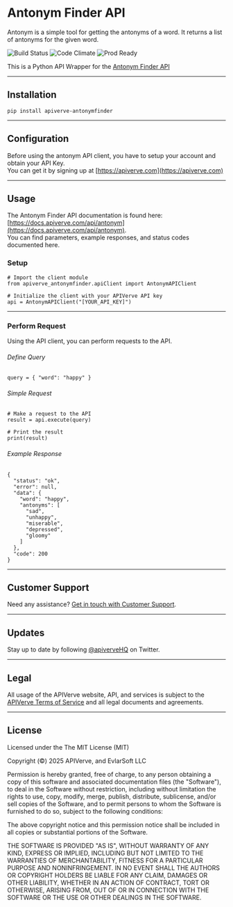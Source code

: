 Antonym Finder API
============

Antonym is a simple tool for getting the antonyms of a word. It returns a list of antonyms for the given word.

![Build Status](https://img.shields.io/badge/build-passing-green)
![Code Climate](https://img.shields.io/badge/maintainability-B-purple)
![Prod Ready](https://img.shields.io/badge/production-ready-blue)

This is a Python API Wrapper for the [Antonym Finder API](https://apiverve.com/marketplace/api/antonym)

---

## Installation
	pip install apiverve-antonymfinder

---

## Configuration

Before using the antonym API client, you have to setup your account and obtain your API Key.  
You can get it by signing up at [https://apiverve.com](https://apiverve.com)

---

## Usage

The Antonym Finder API documentation is found here: [https://docs.apiverve.com/api/antonym](https://docs.apiverve.com/api/antonym).  
You can find parameters, example responses, and status codes documented here.

### Setup

```
# Import the client module
from apiverve_antonymfinder.apiClient import AntonymAPIClient

# Initialize the client with your APIVerve API key
api = AntonymAPIClient("[YOUR_API_KEY]")
```

---


### Perform Request
Using the API client, you can perform requests to the API.

###### Define Query

```
query = { "word": "happy" }
```

###### Simple Request

```
# Make a request to the API
result = api.execute(query)

# Print the result
print(result)
```

###### Example Response

```
{
  "status": "ok",
  "error": null,
  "data": {
    "word": "happy",
    "antonyms": [
      "sad",
      "unhappy",
      "miserable",
      "depressed",
      "gloomy"
    ]
  },
  "code": 200
}
```

---

## Customer Support

Need any assistance? [Get in touch with Customer Support](https://apiverve.com/contact).

---

## Updates
Stay up to date by following [@apiverveHQ](https://twitter.com/apiverveHQ) on Twitter.

---

## Legal

All usage of the APIVerve website, API, and services is subject to the [APIVerve Terms of Service](https://apiverve.com/terms) and all legal documents and agreements.

---

## License
Licensed under the The MIT License (MIT)

Copyright (&copy;) 2025 APIVerve, and EvlarSoft LLC

Permission is hereby granted, free of charge, to any person obtaining a copy of this software and associated documentation files (the "Software"), to deal in the Software without restriction, including without limitation the rights to use, copy, modify, merge, publish, distribute, sublicense, and/or sell copies of the Software, and to permit persons to whom the Software is furnished to do so, subject to the following conditions:

The above copyright notice and this permission notice shall be included in all copies or substantial portions of the Software.

THE SOFTWARE IS PROVIDED "AS IS", WITHOUT WARRANTY OF ANY KIND, EXPRESS OR IMPLIED, INCLUDING BUT NOT LIMITED TO THE WARRANTIES OF MERCHANTABILITY, FITNESS FOR A PARTICULAR PURPOSE AND NONINFRINGEMENT. IN NO EVENT SHALL THE AUTHORS OR COPYRIGHT HOLDERS BE LIABLE FOR ANY CLAIM, DAMAGES OR OTHER LIABILITY, WHETHER IN AN ACTION OF CONTRACT, TORT OR OTHERWISE, ARISING FROM, OUT OF OR IN CONNECTION WITH THE SOFTWARE OR THE USE OR OTHER DEALINGS IN THE SOFTWARE.